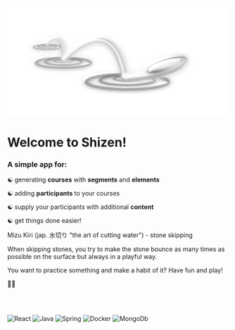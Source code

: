 ![Logo](frontend/src/images/mizu-kiri-final1.png)


# Welcome to Shizen!

### A simple app for:

&#9775;   generating **courses** with **segments** and **elements**  

&#9775;   adding **participants** to your courses  

&#9775;   supply your participants with additional **content**  

&#9775;   get things done easier!  

Mizu Kiri (jap. 水切り "the art of cutting water") - stone skipping 

When skipping stones, you try to make the stone bounce as many times as possible on the surface but always in a playful way.  

You want to practice something and make a habit of it? Have fun and play! 

🚀✨ 





<br/>
<br/>
<p>
<img alt="React" src="https://img.shields.io/badge/-React-blue?logo=react&style=flat"/>  
<img alt="Java" src="https://img.shields.io/badge/-Java-brown?logo=java&style=flat"/> 
<img alt="Spring" src="https://img.shields.io/badge/-Spring-lightgrey?logo=spring&style=flat"/>  
<img alt="Docker" src="https://img.shields.io/badge/-Docker-grey?logo=docker&style=flat"/>  
<img alt="MongoDb" src="https://img.shields.io/badge/-MongoDb-green?logo=mongodb&style=flat"/>
</p>
